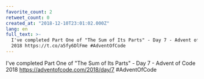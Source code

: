 ```yaml
---
favorite_count: 2
retweet_count: 0
created_at: "2018-12-10T23:01:02.000Z"
lang: en
full_text: >-
  I've completed Part One of "The Sum of Its Parts" - Day 7 - Advent of Code
  2018 https://t.co/a5fy6DlFme #AdventOfCode
---
```


I've completed Part One of "The Sum of Its Parts" - Day 7 - Advent of Code 2018
<https://adventofcode.com/2018/day/7> #AdventOfCode
